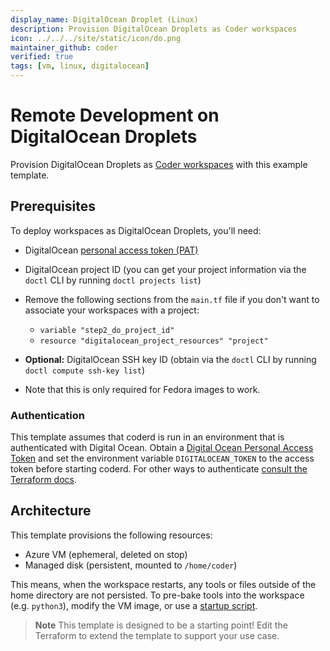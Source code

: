 ```yaml
---
display_name: DigitalOcean Droplet (Linux)
description: Provision DigitalOcean Droplets as Coder workspaces
icon: ../../../site/static/icon/do.png
maintainer_github: coder
verified: true
tags: [vm, linux, digitalocean]
---
```

# Remote Development on DigitalOcean Droplets

Provision DigitalOcean Droplets as [Coder workspaces](https://coder.com/docs/coder-v2/latest) with this example template.

<!-- TODO: Add screenshot -->

## Prerequisites

To deploy workspaces as DigitalOcean Droplets, you'll need:

- DigitalOcean [personal access token (PAT)](https://docs.digitalocean.com/reference/api/create-personal-access-token/)

- DigitalOcean project ID (you can get your project information via the `doctl`
CLI by running `doctl projects list`)

- Remove the following sections from the `main.tf` file if you don't want to
  associate your workspaces with a project:

  - `variable "step2_do_project_id"`
  - `resource "digitalocean_project_resources" "project"`

- **Optional:** DigitalOcean SSH key ID (obtain via the `doctl` CLI by running
`doctl compute ssh-key list`)

- Note that this is only required for Fedora images to work.

### Authentication

This template assumes that coderd is run in an environment that is authenticated
with Digital Ocean. Obtain a [Digital Ocean Personal Access
Token](https://cloud.digitalocean.com/account/api/tokens) and set the
environment variable `DIGITALOCEAN_TOKEN` to the access token before starting
coderd. For other ways to authenticate [consult the Terraform docs](https://registry.terraform.io/providers/digitalocean/digitalocean/latest/docs).

## Architecture

This template provisions the following resources:

- Azure VM (ephemeral, deleted on stop)
- Managed disk (persistent, mounted to `/home/coder`)

This means, when the workspace restarts, any tools or files outside of the home directory are not persisted. To pre-bake tools into the workspace (e.g. `python3`), modify the VM image, or use a [startup script](https://registry.terraform.io/providers/coder/coder/latest/docs/resources/script).

> **Note**
> This template is designed to be a starting point! Edit the Terraform to extend the template to support your use case.
